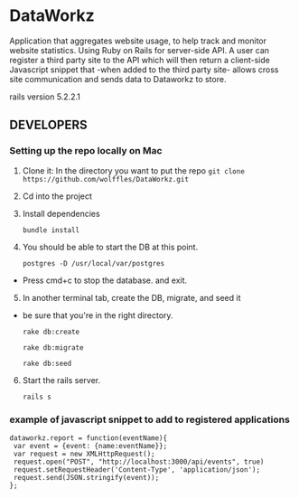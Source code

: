 # DataWorkz
Application that aggregates website usage, to help track and monitor website statistics. Using Ruby on Rails for server-side API. A user can register a third party site to the API which will then return a client-side Javascript snippet that -when added to the third party site- allows cross site communication and sends data to Dataworkz to store. 

rails version 5.2.2.1

## DEVELOPERS
### Setting up the repo locally on Mac
1. Clone it: In the directory you want to put the repo
  `git clone https://github.com/wolffles/DataWorkz.git`
2. Cd into the project
3. Install dependencies

    `bundle install`
4. You should be able to start the DB at this point.

    `postgres -D /usr/local/var/postgres`

  * Press cmd+c to stop the database. and exit. 
5. In another terminal tab, create the DB, migrate, and seed it
  * be sure that you're in the right directory.

    `rake db:create` 

    `rake db:migrate`

    `rake db:seed`
   
6. Start the rails server. 

    `rails s`


### example of javascript snippet to add to registered applications
```var dataworkz= {}
dataworkz.report = function(eventName){
 var event = {event: {name:eventName}};
 var request = new XMLHttpRequest();
 request.open("POST", "http://localhost:3000/api/events", true)
 request.setRequestHeader('Content-Type', 'application/json');
 request.send(JSON.stringify(event));
};
```

